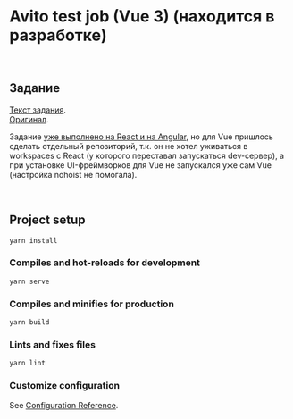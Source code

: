 # Avito test job (Vue 3) (находится в разработке)

&nbsp;
## Задание

[Текст задания](./README_avito.md).  
[Оригинал](https://github.com/avito-tech/sx-frontend-trainee-assignment).

Задание [уже выполнено на React и на Angular](https://github.com/1ike/test-task-avito), но для Vue пришлось сделать отдельный репозиторий, т.к. он не хотел уживаться в workspaces с React (у которого переставал запускаться dev-сервер), а при установке UI-фреймворков для Vue не запускался уже сам Vue (настройка nohoist не помогала).


&nbsp;
## Project setup
```
yarn install
```

### Compiles and hot-reloads for development
```
yarn serve
```

### Compiles and minifies for production
```
yarn build
```

### Lints and fixes files
```
yarn lint
```

### Customize configuration
See [Configuration Reference](https://cli.vuejs.org/config/).

